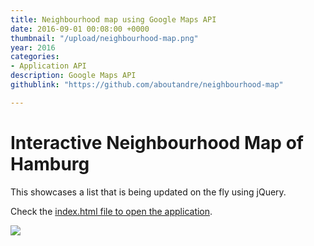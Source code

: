 ```yaml
---
title: Neighbourhood map using Google Maps API
date: 2016-09-01 00:08:00 +0000
thumbnail: "/upload/neighbourhood-map.png"
year: 2016
categories:
- Application API
description: Google Maps API
githublink: "https://github.com/aboutandre/neighbourhood-map"

---
```

# Interactive Neighbourhood Map of Hamburg

This showcases a list that is being updated on the fly using jQuery.

Check the [index.html file to open the application](https://github.com/aboutandre/neighbourhood-map).

![](/upload/neighbourhood-map.png)
